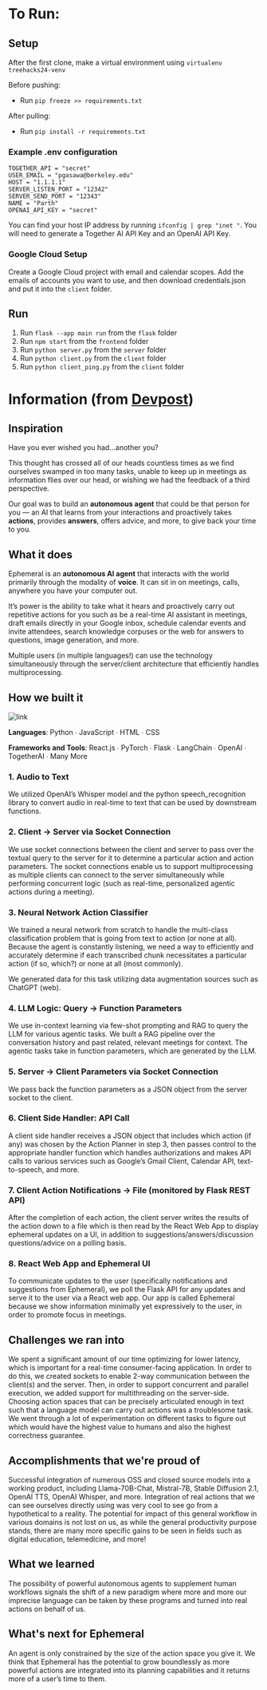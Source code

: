 # To Run:

## Setup

After the first clone, make a virtual environment using ```virtualenv treehacks24-venv```

Before pushing:

- Run ```pip freeze >> requirements.txt```

After pulling:

- Run ```pip install -r requirements.txt```

### Example .env configuration

```
TOGETHER_API = "secret"
USER_EMAIL = "pgasawa@berkeley.edu"
HOST = "1.1.1.1"
SERVER_LISTEN_PORT = "12342"
SERVER_SEND_PORT = "12343"
NAME = "Parth"
OPENAI_API_KEY = "secret"
```

You can find your host IP address by running ```ifconfig | grep "inet "```. You will need to generate a Together AI API Key and an OpenAI API Key.

### Google Cloud Setup
Create a Google Cloud project with email and calendar scopes. Add the emails of accounts you want to use, and then download credentials.json and put it into the ```client``` folder.

## Run

1. Run ```flask --app main run``` from the ```flask``` folder
2. Run ```npm start``` from the ```frontend``` folder
3. Run ```python server.py``` from the ```server``` folder
3. Run ```python client.py``` from the ```client``` folder
3. Run ```python client_ping.py``` from the ```client``` folder

# Information (from [Devpost](https://devpost.com/software/invisible-me))

## Inspiration

Have you ever wished you had…another you?

This thought has crossed all of our heads countless times as we find ourselves swamped in too many tasks, unable to keep up in meetings as information flies over our head, or wishing we had the feedback of a third perspective.

Our goal was to build an **autonomous agent** that could be that person for you — an AI that learns from your interactions and proactively takes **actions**, provides **answers**, offers advice, and more, to give back your time to you.

## What it does

Ephemeral is an **autonomous AI agent** that interacts with the world primarily through the modality of **voice**. It can sit in on meetings, calls, anywhere you have your computer out.

It’s power is the ability to take what it hears and proactively carry out repetitive actions for you such as be a real-time AI assistant in meetings, draft emails directly in your Google inbox, schedule calendar events and invite attendees, search knowledge corpuses or the web for answers to questions, image generation, and more.

Multiple users (in multiple languages!) can use the technology simultaneously through the server/client architecture that efficiently handles multiprocessing.

## How we built it

![link](https://i.imgur.com/PatcdIi.png)

**Languages**: Python ∙ JavaScript ∙ HTML ∙ CSS

**Frameworks and Tools**: React.js ∙ PyTorch ∙ Flask ∙ LangChain ∙ OpenAI ∙ TogetherAI ∙ Many More

### 1. Audio to Text

We utilized OpenAI’s Whisper model and the python speech_recognition library to convert audio in real-time to text that can be used by downstream functions.

### 2. Client → Server via Socket Connection

We use socket connections between the client and server to pass over the textual query to the server for it to determine a particular action and action parameters. The socket connections enable us to support multiprocessing as multiple clients can connect to the server simultaneously while performing concurrent logic (such as real-time, personalized agentic actions during a meeting).

### 3. Neural Network Action Classifier

We trained a neural network from scratch to handle the multi-class classification problem that is going from text to action (or none at all). Because the agent is constantly listening, we need a way to efficiently and accurately determine if each transcribed chunk necessitates a particular action (if so, which?) or none at all (most commonly). 

We generated data for this task utilizing data augmentation sources such as ChatGPT (web).

### 4. LLM Logic: Query → Function Parameters

We use in-context learning via few-shot prompting and RAG to query the LLM for various agentic tasks. We built a RAG pipeline over the conversation history and past related, relevant meetings for context. The agentic tasks take in function parameters, which are generated by the LLM. 

### 5. Server → Client Parameters via Socket Connection

We pass back the function parameters as a JSON object from the server socket to the client.

### 6. Client Side Handler: API Call

A client side handler receives a JSON object that includes which action (if any) was chosen by the Action Planner in step 3, then passes control to the appropriate handler function which handles authorizations and makes API calls to various services such as Google’s Gmail Client, Calendar API, text-to-speech, and more. 

### 7. Client Action Notifications → File (monitored by Flask REST API)

After the completion of each action, the client server writes the results of the action down to a file which is then read by the React Web App to display ephemeral updates on a UI, in addition to suggestions/answers/discussion questions/advice on a polling basis.

### 8. React Web App and Ephemeral UI

To communicate updates to the user (specifically notifications and suggestions from Ephemeral), we poll the Flask API for any updates and serve it to the user via a React web app. Our app is called Ephemeral because we show information minimally yet expressively to the user, in order to promote focus in meetings.

## Challenges we ran into

We spent a significant amount of our time optimizing for lower latency, which is important for a real-time consumer-facing application. In order to do this, we created sockets to enable 2-way communication between the client(s) and the server. Then, in order to support concurrent and parallel execution, we added support for multithreading on the server-side.
Choosing action spaces that can be precisely articulated enough in text such that a language model can carry out actions was a troublesome task. We went through a lot of experimentation on different tasks to figure out which would have the highest value to humans and also the highest correctness guarantee.

## Accomplishments that we're proud of

Successful integration of numerous OSS and closed source models into a working product, including Llama-70B-Chat, Mistral-7B, Stable Diffusion 2.1, OpenAI TTS, OpenAI Whisper, and more.
Integration of real actions that we can see ourselves directly using was very cool to see go from a hypothetical to a reality. The potential for impact of this general workflow in various domains is not lost on us, as while the general productivity purpose stands, there are many more specific gains to be seen in fields such as digital education, telemedicine, and more!

## What we learned

The possibility of powerful autonomous agents to supplement human workflows signals the shift of a new paradigm where more and more our imprecise language can be taken by these programs and turned into real actions on behalf of us.

## What's next for Ephemeral

An agent is only constrained by the size of the action space you give it. We think that Ephemeral has the potential to grow boundlessly as more powerful actions are integrated into its planning capabilities and it returns more of a user’s time to them.
